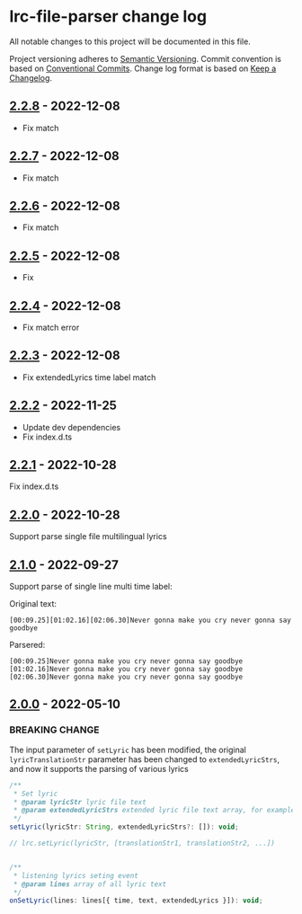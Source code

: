 # lrc-file-parser change log

All notable changes to this project will be documented in this file.

Project versioning adheres to [Semantic Versioning](http://semver.org/).
Commit convention is based on [Conventional Commits](http://conventionalcommits.org).
Change log format is based on [Keep a Changelog](http://keepachangelog.com/).

## [2.2.8](https://github.com/lyswhut/lrc-file-parser/compare/v2.2.7...v2.2.8) - 2022-12-08

- Fix match

## [2.2.7](https://github.com/lyswhut/lrc-file-parser/compare/v2.2.6...v2.2.7) - 2022-12-08

- Fix match

## [2.2.6](https://github.com/lyswhut/lrc-file-parser/compare/v2.2.5...v2.2.6) - 2022-12-08

- Fix match

## [2.2.5](https://github.com/lyswhut/lrc-file-parser/compare/v2.2.4...v2.2.5) - 2022-12-08

- Fix

## [2.2.4](https://github.com/lyswhut/lrc-file-parser/compare/v2.2.3...v2.2.4) - 2022-12-08

- Fix match error

## [2.2.3](https://github.com/lyswhut/lrc-file-parser/compare/v2.2.2...v2.2.3) - 2022-12-08

- Fix extendedLyrics time label match

## [2.2.2](https://github.com/lyswhut/lrc-file-parser/compare/v2.2.1...v2.2.2) - 2022-11-25

- Update dev dependencies
- Fix index.d.ts

## [2.2.1](https://github.com/lyswhut/lrc-file-parser/compare/v2.2.0...v2.2.1) - 2022-10-28

Fix index.d.ts

## [2.2.0](https://github.com/lyswhut/lrc-file-parser/compare/v2.1.0...v2.2.0) - 2022-10-28

Support parse single file multilingual lyrics

## [2.1.0](https://github.com/lyswhut/lrc-file-parser/compare/v2.0.0...v2.1.0) - 2022-09-27

Support parse of single line multi time label:

Original text:

```text
[00:09.25][01:02.16][02:06.30]Never gonna make you cry never gonna say goodbye
```

Parsered:

```text
[00:09.25]Never gonna make you cry never gonna say goodbye
[01:02.16]Never gonna make you cry never gonna say goodbye
[02:06.30]Never gonna make you cry never gonna say goodbye
```

## [2.0.0](https://github.com/lyswhut/lrc-file-parser/compare/v1.2.7...v2.0.0) - 2022-05-10

### BREAKING CHANGE

The input parameter of `setLyric` has been modified, the original `lyricTranslationStr` parameter has been changed to `extendedLyricStrs`, and now it supports the parsing of various lyrics

```js
/**
 * Set lyric
 * @param lyricStr lyric file text
 * @param extendedLyricStrs extended lyric file text array, for example lyric translations
 */
setLyric(lyricStr: String, extendedLyricStrs?: []): void;

// lrc.setLyric(lyricStr, [translationStr1, translationStr2, ...])


/**
 * listening lyrics seting event
 * @param lines array of all lyric text
 */
onSetLyric(lines: lines[{ time, text, extendedLyrics }]): void;

```
